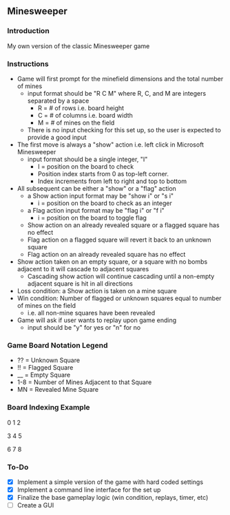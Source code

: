 ## Minesweeper

### Introduction
My own version of the classic Minesweeper game

### Instructions
- Game will first prompt for the minefield dimensions and the total number of mines
	- input format should be "R C M" where R, C, and M are integers separated by a space
		- R = # of rows i.e. board height
		- C = # of columns i.e. board width
		- M = # of mines on the field
	- There is no input checking for this set up, so the user is expected to provide a good input
- The first move is always a "show" action i.e. left click in Microsoft Minesweeper
	- input format should be a single integer, "I"
		- I = position on the board to check
		- Position index starts from 0 as top-left corner.
		- Index increments from left to right and top to bottom
- All subsequent can be either a "show" or a "flag" action
	- a Show action input format may be "show i" or "s i"
		- i = position on the board to check as an integer
	- a Flag action input format may be "flag i" or "f i"
		- i = position on the board to toggle flag
	- Show action on an already revealed square or a flagged square has no effect
	- Flag action on a flagged square will revert it back to an unknown square
	- Flag action on an already revealed square has no effect
- Show action taken on an empty square, or a square with no bombs adjacent to it will cascade to adjacent squares
	- Cascading show action will continue cascading until a non-empty adjacent square is hit in all directions
- Loss condition: a Show action is taken on a mine square
- Win condition: Number of flagged or unknown squares equal to number of mines on the field
	- i.e. all non-mine squares have been revealed
- Game will ask if user wants to replay upon game ending
	- input should be "y" for yes or "n" for no

### Game Board Notation Legend
- ?? = Unknown Square
- !! = Flagged Square
- __ = Empty Square
- 1-8 = Number of Mines Adjacent to that Square
- MN = Revealed Mine Square

### Board Indexing Example
0	1	2

3	4	5

6	7	8

### To-Do
- [x] Implement a simple version of the game with hard coded settings
- [x] Implement a command line interface for the set up
- [x] Finalize the base gameplay logic (win condition, replays, timer, etc)
- [ ] Create a GUI